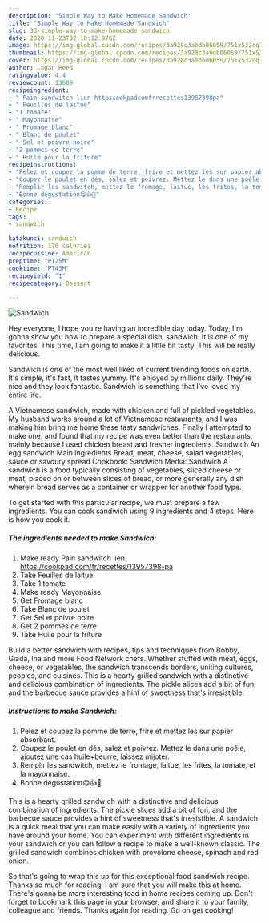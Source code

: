 ```yaml
---
description: "Simple Way to Make Homemade Sandwich"
title: "Simple Way to Make Homemade Sandwich"
slug: 33-simple-way-to-make-homemade-sandwich
date: 2020-11-23T02:10:12.976Z
image: https://img-global.cpcdn.com/recipes/3a928c3abdb06059/751x532cq70/sandwich-photo-principale-de-la-recette.jpg
thumbnail: https://img-global.cpcdn.com/recipes/3a928c3abdb06059/751x532cq70/sandwich-photo-principale-de-la-recette.jpg
cover: https://img-global.cpcdn.com/recipes/3a928c3abdb06059/751x532cq70/sandwich-photo-principale-de-la-recette.jpg
author: Logan Reed
ratingvalue: 4.4
reviewcount: 13609
recipeingredient:
- " Pain sandwitch lien httpscookpadcomfrrecettes13957398pa"
- " Feuilles de laitue"
- "1 tomate"
- " Mayonnaise"
- " Fromage blanc"
- " Blanc de poulet"
- " Sel et poivre noire"
- "2 pommes de terre"
- " Huile pour la friture"
recipeinstructions:
- "Pelez et coupez la pomme de terre, frire et mettez les sur papier absorbant."
- "Coupez le poulet en dés, salez et poivrez. Mettez le dans une poêle, ajoutez une càs huile+beurre, laissez mijoter."
- "Remplir les sandwitch, mettez le fromage, laitue, les frites, la tomate, et la mayonnaise."
- "Bonne dégustation😋👍💖"
categories:
- Recipe
tags:
- sandwich

katakunci: sandwich 
nutrition: 170 calories
recipecuisine: American
preptime: "PT25M"
cooktime: "PT43M"
recipeyield: "1"
recipecategory: Dessert

---
```



![Sandwich](https://img-global.cpcdn.com/recipes/3a928c3abdb06059/751x532cq70/sandwich-photo-principale-de-la-recette.jpg)

Hey everyone, I hope you're having an incredible day today. Today, I'm gonna show you how to prepare a special dish, sandwich. It is one of my favorites. This time, I am going to make it a little bit tasty. This will be really delicious.

Sandwich is one of the most well liked of current trending foods on earth. It's simple, it's fast, it tastes yummy. It's enjoyed by millions daily. They're nice and they look fantastic. Sandwich is something that I've loved my entire life.

A Vietnamese sandwich, made with chicken and full of pickled vegetables. My husband works around a lot of Vietnamese restaurants, and I was making him bring me home these tasty sandwiches. Finally I attempted to make one, and found that my recipe was even better than the restaurants, mainly because I used chicken breast and fresher ingredients. Sandwich An egg sandwich Main ingredients Bread, meat, cheese, salad vegetables, sauce or savoury spread Cookbook: Sandwich Media: Sandwich A sandwich is a food typically consisting of vegetables, sliced cheese or meat, placed on or between slices of bread, or more generally any dish wherein bread serves as a container or wrapper for another food type.


To get started with this particular recipe, we must prepare a few ingredients. You can cook sandwich using 9 ingredients and 4 steps. Here is how you cook it.

<!--inarticleads1-->

##### The ingredients needed to make Sandwich:

1. Make ready  Pain sandwitch lien: https://cookpad.com/fr/recettes/13957398-pa
1. Take  Feuilles de laitue
1. Take 1 tomate
1. Make ready  Mayonnaise
1. Get  Fromage blanc
1. Take  Blanc de poulet
1. Get  Sel et poivre noire
1. Get 2 pommes de terre
1. Take  Huile pour la friture


Build a better sandwich with recipes, tips and techniques from Bobby, Giada, Ina and more Food Network chefs. Whether stuffed with meat, eggs, cheese, or vegetables, the sandwich transcends borders, uniting cultures, peoples, and cuisines. This is a hearty grilled sandwich with a distinctive and delicious combination of ingredients. The pickle slices add a bit of fun, and the barbecue sauce provides a hint of sweetness that&#39;s irresistible. 

<!--inarticleads2-->

##### Instructions to make Sandwich:

1. Pelez et coupez la pomme de terre, frire et mettez les sur papier absorbant.
1. Coupez le poulet en dés, salez et poivrez. Mettez le dans une poêle, ajoutez une càs huile+beurre, laissez mijoter.
1. Remplir les sandwitch, mettez le fromage, laitue, les frites, la tomate, et la mayonnaise.
1. Bonne dégustation😋👍💖


This is a hearty grilled sandwich with a distinctive and delicious combination of ingredients. The pickle slices add a bit of fun, and the barbecue sauce provides a hint of sweetness that&#39;s irresistible. A sandwich is a quick meal that you can make easily with a variety of ingredients you have around your home. You can experiment with different ingredients in your sandwich or you can follow a recipe to make a well-known classic. The grilled sandwich combines chicken with provolone cheese, spinach and red onion. 

So that's going to wrap this up for this exceptional food sandwich recipe. Thanks so much for reading. I am sure that you will make this at home. There's gonna be more interesting food in home recipes coming up. Don't forget to bookmark this page in your browser, and share it to your family, colleague and friends. Thanks again for reading. Go on get cooking!
